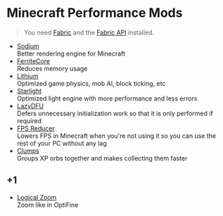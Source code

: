 # Minecraft Performance Mods

> You need [Fabric](https://fabricmc.net) and the
> [Fabric API](https://www.curseforge.com/minecraft/mc-mods/fabric-api)
> installed.

- [Sodium](https://modrinth.com/mod/sodium)
  \
  Better rendering engine for Minecraft
- [FerriteCore](https://www.curseforge.com/minecraft/mc-mods/ferritecore-fabric)
  \
  Reduces memory usage
- [Lithium](https://modrinth.com/mod/lithium)
  \
  Optimized game physics, mob AI, block ticking, etc
- [Starlight](https://www.curseforge.com/minecraft/mc-mods/starlight)
  \
  Optimized light engine with more performance and less errors
- [LazyDFU](https://www.curseforge.com/minecraft/mc-mods/lazydfu)
  \
  Defers unnecessary initialization work so that it is only performed if
  required
- [FPS Reducer](https://www.curseforge.com/minecraft/mc-mods/fps-reducer)
  \
  Lowers FPS in Minecraft when you're not using it so you can use the rest of
  your PC without any lag
- [Clumps](https://www.curseforge.com/minecraft/mc-mods/clumps)
  \
  Groups XP orbs together and makes collecting them faster

## +1

- [Logical Zoom](https://www.curseforge.com/minecraft/mc-mods/logical-zoom)
  \
  Zoom like in OptiFine
